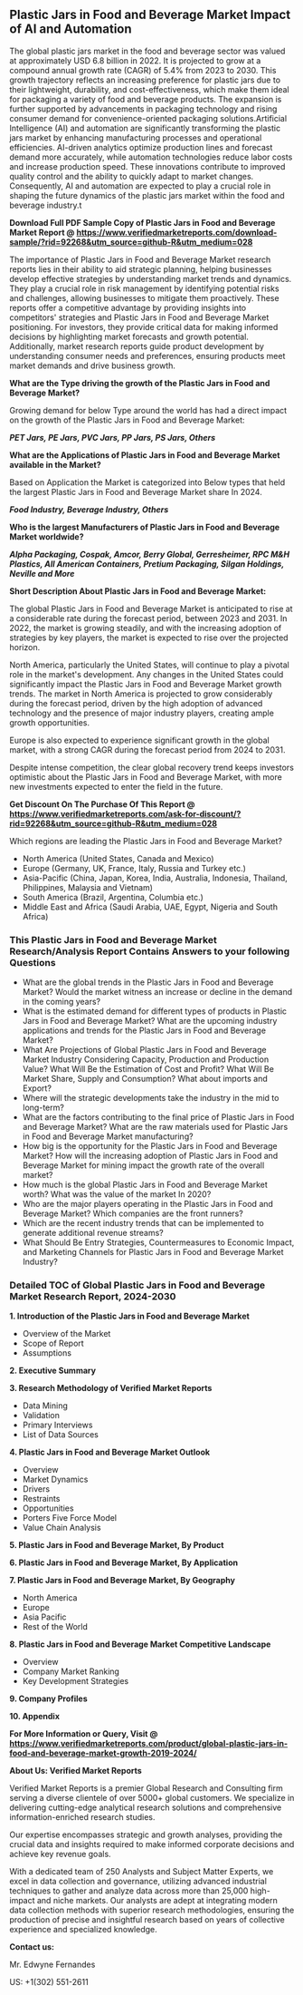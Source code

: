 <h2>Plastic Jars in Food and Beverage Market Impact of AI and Automation</h2>The global plastic jars market in the food and beverage sector was valued at approximately USD 6.8 billion in 2022. It is projected to grow at a compound annual growth rate (CAGR) of 5.4% from 2023 to 2030. This growth trajectory reflects an increasing preference for plastic jars due to their lightweight, durability, and cost-effectiveness, which make them ideal for packaging a variety of food and beverage products. The expansion is further supported by advancements in packaging technology and rising consumer demand for convenience-oriented packaging solutions.Artificial Intelligence (AI) and automation are significantly transforming the plastic jars market by enhancing manufacturing processes and operational efficiencies. AI-driven analytics optimize production lines and forecast demand more accurately, while automation technologies reduce labor costs and increase production speed. These innovations contribute to improved quality control and the ability to quickly adapt to market changes. Consequently, AI and automation are expected to play a crucial role in shaping the future dynamics of the plastic jars market within the food and beverage industry.t</p><p id="" class=""><strong>Download Full PDF Sample Copy of Plastic Jars in Food and Beverage Market Report @ <a href="https://www.verifiedmarketreports.com/download-sample/?rid=92268&utm_source=github-R&utm_medium=028" target="_blank">https://www.verifiedmarketreports.com/download-sample/?rid=92268&utm_source=github-R&utm_medium=028</a></strong></p><p>The importance of&nbsp;Plastic Jars in Food and Beverage Market research reports lies in their ability to aid strategic planning, helping businesses develop effective strategies by understanding market trends and dynamics. They play a crucial role in risk management by identifying potential risks and challenges, allowing businesses to mitigate them proactively. These reports offer a competitive advantage by providing insights into competitors' strategies and Plastic Jars in Food and Beverage Market positioning. For investors, they provide critical data for making informed decisions by highlighting market forecasts and growth potential. Additionally, market research reports guide product development by understanding consumer needs and preferences, ensuring products meet market demands and drive business growth.</p><p><strong>What are the&nbsp;Type driving the growth of the Plastic Jars in Food and Beverage Market?</strong></p><p id="" class="">Growing demand for below Type around the world has had a direct impact on the growth of the Plastic Jars in Food and Beverage Market:</p><em><strong>PET Jars, PE Jars, PVC Jars, PP Jars, PS Jars, Others</strong></em></p><strong>What are the&nbsp;Applications&nbsp;of Plastic Jars in Food and Beverage Market available in the Market?</strong></p><p id="" class="">Based on Application the Market is categorized into Below types that held the largest Plastic Jars in Food and Beverage Market share In 2024.</p><em><strong>Food Industry, Beverage Industry, Others</strong></em></p><strong>Who is the largest Manufacturers of Plastic Jars in Food and Beverage Market worldwide?</strong></p><p><em><strong>Alpha Packaging, Cospak, Amcor, Berry Global, Gerresheimer, RPC M&H Plastics, All American Containers, Pretium Packaging, Silgan Holdings, Neville and More</strong></em></p><p id="" class=""><strong>Short Description About Plastic Jars in Food and Beverage Market:</strong></p><p>The global Plastic Jars in Food and Beverage Market is anticipated to rise at a considerable rate during the forecast period, between 2023 and 2031. In 2022, the market is growing steadily, and with the increasing adoption of strategies by key players, the market is expected to rise over the projected horizon.</p><p>North America, particularly the United States, will continue to play a pivotal role in the market's development. Any changes in the United States could significantly impact the Plastic Jars in Food and Beverage Market growth trends. The market in North America is projected to grow considerably during the forecast period, driven by the high adoption of advanced technology and the presence of major industry players, creating ample growth opportunities.</p><p>Europe is also expected to experience significant growth in the global market, with a strong CAGR during the forecast period from 2024 to 2031.</p><p>Despite intense competition, the clear global recovery trend keeps investors optimistic about the Plastic Jars in Food and Beverage Market, with more new investments expected to enter the field in the future.</p><p id="" class=""><strong>Get Discount On The Purchase Of This Report @ <a href="https://www.verifiedmarketreports.com/ask-for-discount/?rid=92268&utm_source=github-R&utm_medium=028" target="_blank">https://www.verifiedmarketreports.com/ask-for-discount/?rid=92268&utm_source=github-R&utm_medium=028</a></strong></p>Which regions are leading the Plastic Jars in Food and Beverage Market?</p><ul><li>North America (United States, Canada and Mexico)</li><li>Europe (Germany, UK, France, Italy, Russia and Turkey etc.)</li><li>Asia-Pacific (China, Japan, Korea, India, Australia, Indonesia, Thailand, Philippines, Malaysia and Vietnam)</li><li>South America (Brazil, Argentina, Columbia etc.)</li><li>Middle East and Africa (Saudi Arabia, UAE, Egypt, Nigeria and South Africa)</li></ul><h3 id="" class="">This Plastic Jars in Food and Beverage Market Research/Analysis Report Contains Answers to your following Questions</h3><ul><li>What are the global trends in the Plastic Jars in Food and Beverage Market? Would the market witness an increase or decline in the demand in the coming years?</li><li>What is the estimated demand for different types of products in Plastic Jars in Food and Beverage Market? What are the upcoming industry applications and trends for the Plastic Jars in Food and Beverage Market?</li><li>What Are Projections of Global Plastic Jars in Food and Beverage Market Industry Considering Capacity, Production and Production Value? What Will Be the Estimation of Cost and Profit? What Will Be Market Share, Supply and Consumption? What about imports and Export?</li><li>Where will the strategic developments take the industry in the mid to long-term?</li><li>What are the factors contributing to the final price of Plastic Jars in Food and Beverage Market? What are the raw materials used for Plastic Jars in Food and Beverage Market manufacturing?</li><li>How big is the opportunity for the Plastic Jars in Food and Beverage Market? How will the increasing adoption of Plastic Jars in Food and Beverage Market for mining impact the growth rate of the overall market?</li><li>How much is the global Plastic Jars in Food and Beverage Market worth? What was the value of the market In 2020?</li><li>Who are the major players operating in the Plastic Jars in Food and Beverage Market? Which companies are the front runners?</li><li>Which are the recent industry trends that can be implemented to generate additional revenue streams?</li><li>What Should Be Entry Strategies, Countermeasures to Economic Impact, and Marketing Channels for Plastic Jars in Food and Beverage Market Industry?</li></ul><h3 id="" class="">Detailed TOC of Global Plastic Jars in Food and Beverage Market Research Report, 2024-2030</h3><p id="" class=""><strong>1. Introduction of the Plastic Jars in Food and Beverage Market</strong></p><ul><li>Overview of the Market</li><li>Scope of Report</li><li>Assumptions</li></ul><p id="" class=""><strong>2. Executive Summary</strong></p><p id="" class=""><strong>3. Research Methodology of Verified Market Reports</strong></p><ul><li>Data Mining</li><li>Validation</li><li>Primary Interviews</li><li>List of Data Sources</li></ul><p id="" class=""><strong>4. Plastic Jars in Food and Beverage Market Outlook</strong></p><ul><li>Overview</li><li>Market Dynamics</li><li>Drivers</li><li>Restraints</li><li>Opportunities</li><li>Porters Five Force Model</li><li>Value Chain Analysis</li></ul><p id="" class=""><strong>5. Plastic Jars in Food and Beverage Market, By Product</strong></p><p id="" class=""><strong>6. Plastic Jars in Food and Beverage Market, By Application</strong></p><p id="" class=""><strong>7. Plastic Jars in Food and Beverage Market, By Geography</strong></p><ul><li>North America</li><li>Europe</li><li>Asia Pacific</li><li>Rest of the World</li></ul><p id="" class=""><strong>8. Plastic Jars in Food and Beverage Market Competitive Landscape</strong></p><ul><li>Overview</li><li>Company Market Ranking</li><li>Key Development Strategies</li></ul><p id="" class=""><strong>9. Company Profiles</strong></p><p id="" class=""><strong>10. Appendix</strong></p><p id="" class=""><strong>For More Information or Query, Visit @ <a href="https://www.verifiedmarketreports.com/product/global-plastic-jars-in-food-and-beverage-market-growth-2019-2024/" target="_blank">https://www.verifiedmarketreports.com/product/global-plastic-jars-in-food-and-beverage-market-growth-2019-2024/</a></strong></p><p id="" class=""><strong>About Us: Verified Market Reports</strong></p><p id="" class="">Verified Market Reports is a premier Global Research and Consulting firm serving a diverse clientele of over 5000+ global customers. We specialize in delivering cutting-edge analytical research solutions and comprehensive information-enriched research studies.</p><p id="" class="">Our expertise encompasses strategic and growth analyses, providing the crucial data and insights required to make informed corporate decisions and achieve key revenue goals.</p><p id="" class="">With a dedicated team of 250 Analysts and Subject Matter Experts, we excel in data collection and governance, utilizing advanced industrial techniques to gather and analyze data across more than 25,000 high-impact and niche markets. Our analysts are adept at integrating modern data collection methods with superior research methodologies, ensuring the production of precise and insightful research based on years of collective experience and specialized knowledge.</p><p id="" class=""><strong>Contact us:</strong></p><p id="" class="">Mr. Edwyne Fernandes</p><p id="" class="">US: +1(302) 551-2611</p>